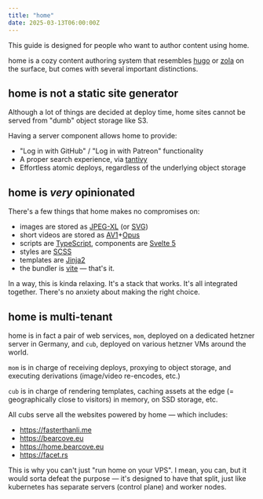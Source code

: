 ```yaml
---
title: "home"
date: 2025-03-13T06:00:00Z
---
```


This guide is designed for people who want to author content using home.

home is a cozy content authoring system that resembles
[hugo](https://gohugo.io/) or [zola](https://www.getzola.org/) on the surface,
but comes with several important distinctions.

## home is not a static site generator

Although a lot of things are decided at deploy time, home sites cannot
be served from "dumb" object storage like S3.

Having a server component allows home to provide:

  * "Log in with GitHub" / "Log in with Patreon" functionality
  * A proper search experience, via [tantivy](https://lib.rs/crates/tantivy)
  * Effortless atomic deploys, regardless of the underlying object storage

## home is _very_ opinionated

There's a few things that home makes no compromises on:

  * images are stored as [JPEG-XL](https://jpeg.org/jpegxl/) (or [SVG](https://developer.mozilla.org/en-US/docs/Web/SVG))
  * short videos are stored as [AV1](https://en.wikipedia.org/wiki/AV1)+[Opus](https://opus-codec.org/)
  * scripts are [TypeScript](https://www.typescriptlang.org/), components are [Svelte 5](https://svelte.dev/)
  * styles are [SCSS](https://sass-lang.com/)
  * templates are [Jinja2](https://jinja.palletsprojects.com/)
  * the bundler is [vite](https://vitejs.dev/) — that's it.

In a way, this is kinda relaxing. It's a stack that works. It's all
integrated together. There's no anxiety about making the right choice.

## home is multi-tenant

home is in fact a pair of web services, `mom`, deployed on a dedicated
hetzner server in Germany, and `cub`, deployed on various hetzner VMs
around the world.

`mom` is in charge of receiving deploys, proxying to object storage,
and executing derivations (image/video re-encodes, etc.)

`cub` is in charge of rendering templates, caching assets at the edge
(= geographically close to visitors) in memory, on SSD storage, etc.

All cubs serve all the websites powered by home — which includes:

  * <https://fasterthanli.me>
  * <https://bearcove.eu>
  * <https://home.bearcove.eu>
  * <https://facet.rs>

This is why you can't just "run home on your VPS". I mean, you can, but
it would sorta defeat the purpose — it's designed to have that split,
just like kubernetes has separate servers (control plane) and worker nodes.
